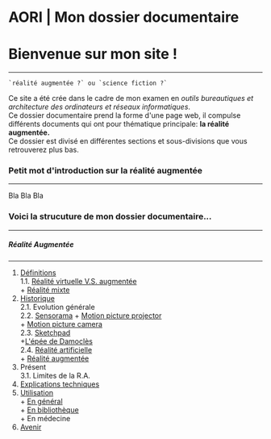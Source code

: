 # AORI | Mon dossier documentaire
# Bienvenue sur mon site !
-------------------------------------------------------------------------------------------------------------------------------------------

```
`réalité augmentée ?` ou `science fiction ?`
```

Ce site a été crée dans le cadre de mon examen en *outils bureautiques et architecture des ordinateurs et réseaux informatiques*.  
Ce dossier documentaire prend la forme d'une page web, il compulse différents documents qui ont pour thématique principale: **la réalité augmentée.**  
Ce dossier est divisé en différentes sections et sous-divisions que vous retrouverez plus bas.  

### Petit mot d'introduction sur la réalité augmentée
------------------------------------------------------------------------------------------------------------------------------------------
Bla Bla Bla


### Voici la strucuture de mon dossier documentaire...
-------------------------------------------------------------------------------------------------------------------------------------------
##### Réalité Augmentée
-------------------------------------------------------------------------------------------------------------------------------------------
1. [Définitions](Definition.md)  
  1.1. [Réalité virtuelle V.S. augmentée](vs.md)    
       + [Réalité mixte](mixed.md)  
2. [Historique](Histoire.md)  
  2.1. Evolution générale  
  2.2. [Sensorama](sensorama.md) 
       + [Motion picture projector](premierei.md)  
       + [Motion picture camera](secondei.md)  
  2.3. [Sketchpad](logiciel.md)  
       +[L'épée de Damoclès](epee.md)  
  2.4. [Réalité artificielle](rearti.md)  
       + [Réalité augmentée](ra.md)  
3. Présent  
  3.1. Limites de la R.A.  
4. [Explications techniques](Fonctionnement.md)  
5. [Utilisation](utilisation.md)  
       + [En général](engeneral.md)  
       + [En bibliothèque](bibli.md)  
       + En médecine  
 6. [Avenir](Avenir.md)  
